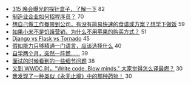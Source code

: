 - [315 晚会曝光的探针盒子，了解一下](https://www.v2ex.com/t/545126) 82
- [制造业企业如何招程序员？](https://www.v2ex.com/t/545205) 70
- [想自己做工作餐带到公司，有没有简易快速的食谱或方案？想学下做饭](https://www.v2ex.com/t/545186) 59
- [如果小米不是饥饿营销，为什么不用苹果的购买方式？](https://www.v2ex.com/t/545165) 51
- [Django vs Flask vs Tornado](https://www.v2ex.com/t/545144) 45
- [假如能力只够精通一门语言，应该选择什么](https://www.v2ex.com/t/545237) 40
- [自学两个月，突然一阵慌……](https://www.v2ex.com/t/545115) 39
- [面试的时候看到的一些细节问题](https://www.v2ex.com/t/545154) 38
- [又到 WWDC 时，"Write code. Blow minds." 大家觉得怎么译最燃？](https://www.v2ex.com/t/545211) 30
- [我发现了一种类似《永无止境》中的那种药物！](https://www.v2ex.com/t/545269) 30